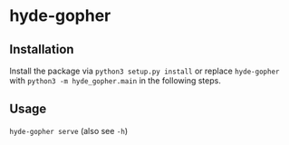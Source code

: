 # hyde-gopher

## Installation

Install the package via `python3 setup.py install` or replace `hyde-gopher`
with `python3 -m hyde_gopher.main` in the following steps.

## Usage

`hyde-gopher serve` (also see `-h`)
